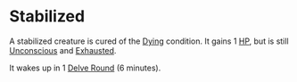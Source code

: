 # Stabilized

A stabilized creature is cured of the [Dying](Dying.md) condition. It gains 1 [HP](../Player%20Characters/Derived%20Statistics/Health%20Points.md), but is still [Unconscious](Unconscious.md) and [Exhausted](Exhausted.md).

It wakes up in 1 [Delve Round](../Game%20Procedures/Round.md#Delve%20Round) (6 minutes).
